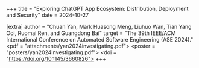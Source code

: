 +++
title = "Exploring ChatGPT App Ecosystem: Distribution, Deployment and Security"
date = 2024-10-27

[extra]
author = "Chuan Yan, Mark Huasong Meng, Liuhuo Wan, Tian Yang Ooi, Ruomai Ren, and Guangdong Bai"
target = "The 39th IEEE/ACM International Conference on Automated Software Engineering (ASE 2024)."
<pdf = "attachments/yan2024investigating.pdf">
<poster = "posters/yan2024investigating.pdf"> 
<doi = "https://doi.org/10.1145/3660826"> 
+++
